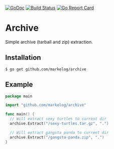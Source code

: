 [![GoDoc](https://godoc.org/github.com/markelog/archive?status.svg)](https://godoc.org/github.com/markelog/archive) [![Build Status](https://travis-ci.org/markelog/archive.svg)](https://travis-ci.org/markelog/archive) [![Go Report Card](https://goreportcard.com/badge/github.com/markelog/archive)](https://goreportcard.com/report/github.com/markelog/archive)

# Archive

Simple archive (tarball and zip) extraction.

## Installation

```
$ go get github.com/markelog/archive
```

## Example

```go
package main

import "github.com/markelog/archive"

func main() {
  // Will extract sexy turtles to current dir
  archive.Extract("/sexy-turtles.tar.gz", ".")

  // Will extract gangsta panda to current dir
  archive.Extract("/gangsta-panda.zip", ".")
}
```
